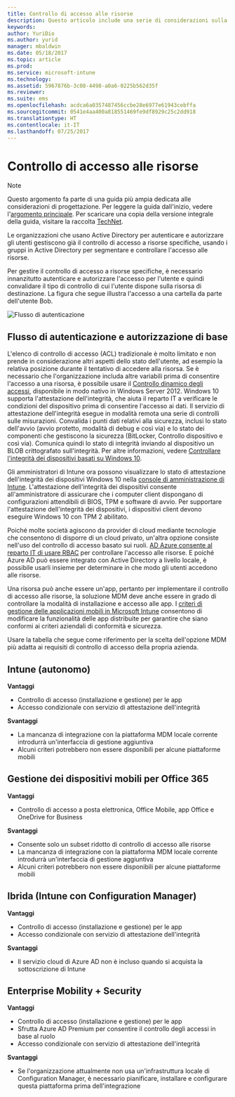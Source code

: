 ```yaml
---
title: Controllo di accesso alle risorse
description: Questo articolo include una serie di considerazioni sulla progettazione per il controllo di accesso da usare in uno scenario di gestione di dispositivi mobili (MDM).
keywords: 
author: YuriDio
ms.author: yurid
manager: mbaldwin
ms.date: 05/18/2017
ms.topic: article
ms.prod: 
ms.service: microsoft-intune
ms.technology: 
ms.assetid: 5967876b-3c08-4498-a0a6-0225b562d35f
ms.reviewer: 
ms.suite: ems
ms.openlocfilehash: acdca6a0357487456ccbe28e6977e61943cebffa
ms.sourcegitcommit: 0541e4aa400a818551469fe9df8929c25c2dd918
ms.translationtype: HT
ms.contentlocale: it-IT
ms.lasthandoff: 07/25/2017
---
```

# <a name="access-control-to-resources"></a>Controllo di accesso alle risorse

>[!NOTE]
>Questo argomento fa parte di una guida più ampia dedicata alle considerazioni di progettazione. Per leggere la guida dall'inizio, vedere l'[argomento principale](mdm-design-considerations-guide.md). Per scaricare una copia della versione integrale della guida, visitare la raccolta [TechNet](https://gallery.technet.microsoft.com/Mobile-Device-Management-7d401582).

Le organizzazioni che usano Active Directory per autenticare e autorizzare gli utenti gestiscono già il controllo di accesso a risorse specifiche, usando i gruppi in Active Directory per segmentare e controllare l'accesso alle risorse.  

Per gestire il controllo di accesso a risorse specifiche, è necessario innanzitutto autenticare e autorizzare l'accesso per l'utente e quindi convalidare il tipo di controllo di cui l'utente dispone sulla risorsa di destinazione. La figura che segue illustra l'accesso a una cartella da parte dell'utente Bob.

![Flusso di autenticazione](./media/MDM_Figure_13.png)

## <a name="basic-authentication-and-authorization-flow"></a>Flusso di autenticazione e autorizzazione di base

L'elenco di controllo di accesso (ACL) tradizionale è molto limitato e non prende in considerazione altri aspetti dello stato dell'utente, ad esempio la relativa posizione durante il tentativo di accedere alla risorsa. Se è necessario che l'organizzazione includa altre variabili prima di consentire l'accesso a una risorsa, è possibile usare il [Controllo dinamico degli accessi](https://technet.microsoft.com/library/dn408191.aspx), disponibile in modo nativo in Windows Server 2012. Windows 10 supporta l'attestazione dell'integrità, che aiuta il reparto IT a verificare le condizioni del dispositivo prima di consentire l'accesso ai dati. Il servizio di attestazione dell'integrità esegue in modalità remota una serie di controlli sulle misurazioni. Convalida i punti dati relativi alla sicurezza, inclusi lo stato dell'avvio (avvio protetto, modalità di debug e così via) e lo stato dei componenti che gestiscono la sicurezza (BitLocker, Controllo dispositivo e così via). Comunica quindi lo stato di integrità inviando al dispositivo un BLOB crittografato sull'integrità. Per altre informazioni, vedere [Controllare l'integrità dei dispositivi basati su Windows 10](https://technet.microsoft.com/library/mt592023.aspx).

Gli amministratori di Intune ora possono visualizzare lo stato di attestazione dell'integrità dei dispositivi Windows 10 nella [console di amministrazione di Intune](/intune/deploy-use/introduction-to-device-compliance-policies-in-microsoft-intune). L'attestazione dell'integrità dei dispositivi consente all'amministratore di assicurare che i computer client dispongano di configurazioni attendibili di BIOS, TPM e software di avvio. Per supportare l'attestazione dell'integrità dei dispositivi, i dispositivi client devono eseguire Windows 10 con TPM 2 abilitato.

Poiché molte società agiscono da provider di cloud mediante tecnologie che consentono di disporre di un cloud privato, un'altra opzione consiste nell'uso del controllo di accesso basato sui ruoli. [AD Azure consente al reparto IT di usare RBAC](http://azure.microsoft.com/documentation/articles/role-based-access-control-configure/) per controllare l'accesso alle risorse. E poiché Azure AD può essere integrato con Active Directory a livello locale, è possibile usarli insieme per determinare in che modo gli utenti accedono alle risorse.

Una risorsa può anche essere un'app, pertanto per implementare il controllo di accesso alle risorse, la soluzione MDM deve anche essere in grado di controllare la modalità di installazione e accesso alle app. I [criteri di gestione delle applicazioni mobili in Microsoft Intune](/intune/deploy-use/configure-and-deploy-mobile-application-management-policies-in-the-microsoft-intune-console) consentono di modificare la funzionalità delle app distribuite per garantire che siano conformi ai criteri aziendali di conformità e sicurezza.

Usare la tabella che segue come riferimento per la scelta dell'opzione MDM più adatta ai requisiti di controllo di accesso della propria azienda.

## <a name="intune-standalone"></a>Intune (autonomo)

**Vantaggi**

- Controllo di accesso (installazione e gestione) per le app
- Accesso condizionale con servizio di attestazione dell'integrità

**Svantaggi**

- La mancanza di integrazione con la piattaforma MDM locale corrente introdurrà un'interfaccia di gestione aggiuntiva
- Alcuni criteri potrebbero non essere disponibili per alcune piattaforme mobili

## <a name="mdm-for-office-365"></a>Gestione dei dispositivi mobili per Office 365

**Vantaggi**

- Controllo di accesso a posta elettronica, Office Mobile, app Office e OneDrive for Business

**Svantaggi**

- Consente solo un subset ridotto di controllo di accesso alle risorse
- La mancanza di integrazione con la piattaforma MDM locale corrente introdurrà un'interfaccia di gestione aggiuntiva
- Alcuni criteri potrebbero non essere disponibili per alcune piattaforme mobili

## <a name="hybrid-intune-with-configmgr"></a>Ibrida (Intune con Configuration Manager)

**Vantaggi**

- Controllo di accesso (installazione e gestione) per le app
- Accesso condizionale con servizio di attestazione dell'integrità

**Svantaggi**

- Il servizio cloud di Azure AD non è incluso quando si acquista la sottoscrizione di Intune

## <a name="enterprise-mobility--security"></a>Enterprise Mobility + Security

**Vantaggi**

- Controllo di accesso (installazione e gestione) per le app
- Sfrutta Azure AD Premium per consentire il controllo degli accessi in base al ruolo
- Accesso condizionale con servizio di attestazione dell'integrità

**Svantaggi**

- Se l'organizzazione attualmente non usa un'infrastruttura locale di Configuration Manager, è necessario pianificare, installare e configurare questa piattaforma prima dell'integrazione
